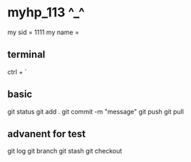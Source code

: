 # myhp_113  ^_^

my sid = 1111
my name =


## terminal 
ctrl + `

## basic
git status 
git add . 
git commit -m "message"
git push
git pull

## advanent for test
git log
git branch
git stash 
git checkout
